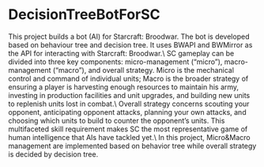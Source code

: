 # DecisionTreeBotForSC

This project builds a bot (AI) for Starcraft: Broodwar. The bot is developed based on behaviour tree and decision tree. It uses BWAPI and BWMirror as the API for interacting with Starcraft: Broodwar.\\
SC gameplay can be divided into three key components: micro-management (“micro”), macro-management (“macro”), and overall strategy. Micro is the mechanical control and command of individual units; Macro is the broader strategy of ensuring a player is harvesting enough resources to maintain his army, investing in production facilities and unit upgrades, and building new units to replenish units lost in combat.\\
Overall strategy concerns scouting your opponent, anticipating opponent attacks, planning your own attacks, and choosing which units to build to counter the opponent’s units. This multifaceted skill requirement makes SC the most representative game of human intelligence that AIs have tackled yet.\\	
In this project, Micro\&Macro management are implemented based on behavior tree while overall strategy is decided by decision tree. 
